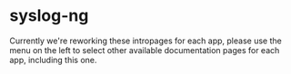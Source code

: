 # syslog-ng

Currently we're reworking these intropages for each app, please use the menu on the left to select other available documentation pages for each app, including this one.
